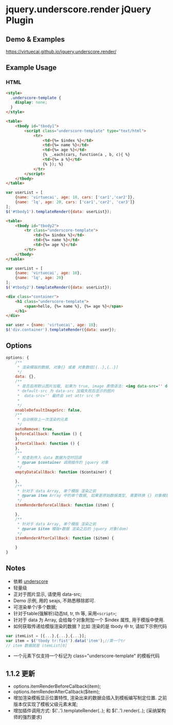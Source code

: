 # jquery.underscore.render jQuery Plugin

## Demo & Examples

<https://virtuecai.github.io/jquery.underscore.render/>

## Example Usage

### HTML
```html
<style>
  .underscore-template {
    display: none;
  }
</style>
```
```html
<table>
    <tbody id="tbody1">
        <script class="underscore-template" type="text/html">
            <tr>
                <td>{%= $index %}</td>
                <td>{%= name %}</td>
                <td>{%= age %}</td>
                {% _.each(cars, function(a , b, c){ %}
                <td>{%= a %}</td>
                {% }); %}
            </tr>
        </script>
    </tbody>
</table>
```

```js
var userList = [
    {name: 'virtuecai', age: 18, cars: ['car1','car2']},
    {name: 'lq', age: 20, cars: ['car1','car2', 'car3']}
];
$('#tbody1').templateRender({data: userList});
```

```html
<table>
    <tbody id="tbody2">
        <tr class="underscore-template">
            <td>{%= $index %}</td>
            <td>{%= name %}</td>
            <td>{%= age %}</td>
        </tr>
    </tbody>
</table>
```

```js
var userList = [
    {name: 'virtuecai', age: 18},
    {name: 'lq', age: 20}
];
$('#tbody2').templateRender({data: userList});
```

```html
<div class="container">
    <h1 class="underscore-template">
        <span>hello, {%= name %}, {%= age %}</span>
    </h1>
</div>
```

```js
var user = {name: 'virtuecai', age: 18};
$('div.container').templateRender({data: user});
```

## Options

```javascript
options: {
    /**
     * 渲染模版的数据, 对象{} 或者 对象数组[{..},{..}]
     */
    data: {},
    /**
     * 是否启用默认图片加载, 如果为 true, image 表情语法: <img data-src='' default-src='' />
     * default-src 为 data-src 加载失败后显示的图片
     *  data-src='' 最终会 set attr src 中
     *
     */
    enableDefaultImageSrc: false,
    /**
     * 自动移除上一次渲染的元素
     */
    autoRemove: true,
    beforeCallback: function () {
    },
    afterCallback: function () {
    },
    /**
     * 检查到传入 data 数据为空时回调
     * @param $container 调用插件的 jquery 对象
     */
    emptyDataCallBack: function ($container) {

    },
    /**
     * 针对于 data Array, 单个模版 渲染之前
     * @param item Array 中的单个数据, 如果是原始数据类型, 需要转换 {} 对象模版使用
     */
    itemRenderBeforeCallBack: function (item) {

    },
    /**
     * 针对于 data Array, 单个模版 渲染之前
     * @param $item 模版+数据 渲染之后的 jquery 对象(dom)
     */
    itemRenderAfterCallBack: function ($item) {

    }
}
```

## Notes
* 依赖 [underscore](http://www.css88.com/doc/underscore/)
* 轻量级
* 正对于图片显示, 请使用 data-src;
* Demo 示例, 用的 seajs, 不熟悉移除即可.
* 可渲染单个/多个数据;
* 针对于table(强解析)动态td, tr, th 等, 采用`<script>`;
* 针对于 data 为 Array, 会给每个对象附加一个 $index 属性, 用于模版中使用.
* 如何获取传递给模版渲染的数据 ? 比如 渲染的是 tbody 中 tr, 请如下示例代码
```js
var itemList = [{...},{...},{...}];
var item = $('tbody tr:fist').data('item');//第一个tr
// item 数据就是 itemList[0]
```
* 一个元素下仅支持一个标记为 class="underscore-template" 的模板代码

## 1.1.2 更新
* options.itemRenderBeforeCallback(item);
* options.itemRenderAfterCallback($item);
* 增加渲染模板显示位置特性, 渲染出来的数据会插入到模板编写制定位置. 之前版本仅实现了模板父级元素末尾;
* 增加插件调用方式: $('..').templateRender(..); 和 $('..').render(..); (采纳架构师的强烈要求)



